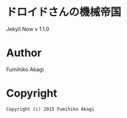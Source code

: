 # ドロイドさんの機械帝国
Jekyll Now v 1.1.0

# Author
Fumihiko Akagi

# Copyright
    Copyright (c) 2015 Fumihiko Akagi
